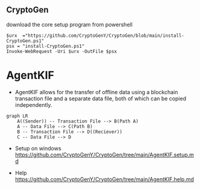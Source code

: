 ## CryptoGen

download the core setup program from powershell
```
$urx  ="https://github.com/CryptoGenY/CryptoGen/blob/main/install-CryptoGen.ps1"
psx = "install-CryptoGen.ps1"
Invoke-WebRequest -Uri $urx -OutFile $psx
```

# AgentKIF

* AgentKIF allows for the transfer of offline data using a blockchain transaction file and a separate data file, both of which can be copied independently.
```mermaid
graph LR
    A((Sender)) -- Transaction File --> B(Path A)
    A -- Data File --> C(Path B)
    B -- Transaction File --> D((Reciever))
    C -- Data File --> D
```
* Setup on windows
&emsp;https://github.com/CryptoGenY/CryptoGen/tree/main/AgentKIF.setup.md

* Help
&emsp;https://github.com/CryptoGenY/CryptoGen/tree/main/AgentKIF.help.md
  


